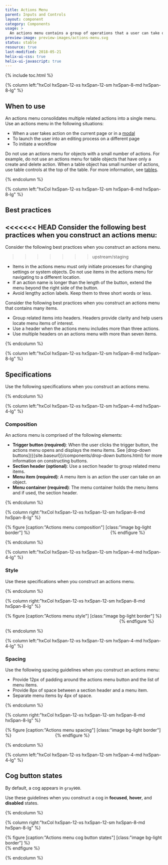 ```yaml
---
title: Actions Menu
parent: Inputs and Controls
layout: component
category: Components
usage: >
  An actions menu contains a group of operations that a user can take on an object on the current page. Items appear in an actions menu when a user clicks a button.
preview-image: preview-images/actions-menu.svg
status: stable
resource: true
last-modified: 2018-05-21
helix-ui-css: true
helix-ui-javascript: true
---
```


{% include toc.html %}

<section class="static-section" markdown="1">

<div class="hxRow"  markdown="1">

{% column left:"hxCol hxSpan-12-xs hxSpan-12-sm hxSpan-8-md hxSpan-8-lg" %}

## When to use

An actions menu consolidates multiple related actions into a single menu. Use an actions menu in the following situations:

  - When a user takes action on the current page or in a [modal]({{site.baseurl}}/components/modals.html)
  - To launch the user into an editing process on a different page
  - To initiate a workflow

Do not use an actions menu for objects with a small number of actions. For example, do not use an actions menu for table objects that have only a create and delete action. When a table object has small number of actions, use table controls at the top of the table. For more information, see [tables]({{site.baseurl}}/components/tables.html).

{% endcolumn %}

</div>

</section>

<section class="static-section" markdown="1">

<div class="hxRow"  markdown="1">

{% column left:"hxCol hxSpan-12-xs hxSpan-12-sm hxSpan-8-md hxSpan-8-lg" %}

## Best practices

<<<<<<< HEAD
Consider the following best practices when you construct an actions menu:
=======
Consider the following best practices when you construct an actions menu.
>>>>>>> upstream/staging

- Items in the actions menu must only initiate processes for changing settings or system objects. Do not use items in the actions menu for navigating to a different location.
- If an action name is longer than the length of the button, extend the menu beyond the right side of the button.
- Avoid lengthy action labels. Keep them to three short words or less.

Consider the following best practices when you construct an actions menu that contains many items.

- Group related items into headers. Headers provide clarity and help users locate menu items of interest.
- Use a header when the actions menu includes more than three actions.
- Use multiple headers on an actions menu with more than seven items.

{% endcolumn %}

</div>

</section>

<section class="static-section" markdown="1">

<div class="hxRow"  markdown="1">

{% column left:"hxCol hxSpan-12-xs hxSpan-12-sm hxSpan-8-md hxSpan-8-lg" %}

## Specifications

Use the following specifications when you construct an actions menu.

{% endcolumn %}

</div>

</section>

<section class="static-section" markdown="1">

<div class="hxRow"  markdown="1">

{% column left:"hxCol hxSpan-12-xs hxSpan-12-sm hxSpan-4-md hxSpan-4-lg" %}

### Composition

An actions menu is comprised of the following elements:

- **Trigger button (required)**: When the user clicks the trigger button, the actions menu opens and displays the menu items. See [drop-down buttons]({{site.baseurl}}/components/drop-down buttons.html) for more information on constructing buttons.
- **Section header (optional)**: Use a section header to group related menu items.
- **Menu item (required)**: A menu item is an action the user can take on an object.
- **Menu container (required)**: The menu container holds the menu items and if used, the section header.

{% endcolumn %}

{% column right:"hxCol hxSpan-12-xs hxSpan-12-sm hxSpan-8-md hxSpan-8-lg" %}

{% figure [caption:"Actions menu composition"] [class:"image bg-light border"] %}
<embed src="{{site.url}}/assets/images/components/inputs-and-controls/actions-menu/actions-menu-composition.png" width="249"/>
{% endfigure %}

{% endcolumn %}

</div>

</section>

<section class="static-section" markdown="1">

<div class="hxRow"  markdown="1">

{% column left:"hxCol hxSpan-12-xs hxSpan-12-sm hxSpan-4-md hxSpan-4-lg" %}

### Style

Use these specifications when you construct an actions menu.

{% endcolumn %}

{% column right:"hxCol hxSpan-12-xs hxSpan-12-sm hxSpan-8-md hxSpan-8-lg" %}

{% figure [caption:"Actions menu style"] [class:"image bg-light border"] %}
<embed src="{{site.url}}/assets/images/components/inputs-and-controls/actions-menu/actions-menu-style.png" width="361"/>
{% endfigure %}

{% endcolumn %}

</div>

</section>

<section class="static-section" markdown="1">

<div class="hxRow"  markdown="1">

{% column left:"hxCol hxSpan-12-xs hxSpan-12-sm hxSpan-4-md hxSpan-4-lg" %}

### Spacing

Use the following spacing guidelines when you construct an actions menu:

- Provide 12px of padding around the actions menu button and the list of menu items.
- Provide 8px of space between a section header and a menu item.
- Separate menu items by 4px of space.


{% endcolumn %}

{% column right:"hxCol hxSpan-12-xs hxSpan-12-sm hxSpan-8-md hxSpan-8-lg" %}

{% figure [caption:"Actions menu spacing"] [class:"image bg-light border"] %}
<embed src="{{site.url}}/assets/images/components/inputs-and-controls/actions-menu/actions-menu-spacing.png" width="132"/>
{% endfigure %}

{% endcolumn %}

</div>

</section>

<section class="static-section" markdown="1">

<div class="hxRow"  markdown="1">

{% column left:"hxCol hxSpan-12-xs hxSpan-12-sm hxSpan-4-md hxSpan-4-lg" %}

## Cog button states

By default, a cog appears in `gray900`.

Use these guidelines when you construct a cog in **focused**, **hover**, and **disabled** states.

{% endcolumn %}

{% column right:"hxCol hxSpan-12-xs hxSpan-12-sm hxSpan-8-md hxSpan-8-lg" %}

{% figure [caption:"Actions menu cog button states"] [class:"image bg-light border"] %}
<embed src="{{site.url}}/assets/images/components/inputs-and-controls/actions-menu/actions-menu-states-cog.png" width="560"/>
{% endfigure %}

{% endcolumn %}

</div>

</section>
